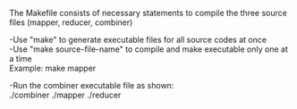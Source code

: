 The Makefile consists of necessary statements to compile the three source files (mapper, reducer, combiner)

-Use "make" to generate executable files for all source codes at once\
-Use "make source-file-name" to compile and make executable only one at a time\
  Example: make mapper

-Run the combiner executable file as shown:\
		./combiner ./mapper ./reducer
